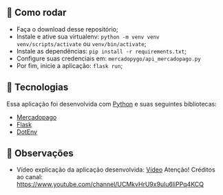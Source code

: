 ## 🤔 Como rodar

- Faça o download desse repositório;
- Instale e ative sua virtualenv: `python -m venv venv`  `venv/scripts/activate` ou `venv/bin/activate`;
- Instale as dependências: `pip install -r requirements.txt`;
- Configure suas credenciais em: `mercadopygo/api_mercadopago.py`
- Por fim, inicie a aplicação: `flask run`;

## 🧰 Tecnologias

Essa aplicação foi desenvolvida com [Python](https://docs.python.org/pt-br/3/index.html) e suas seguintes bibliotecas:

- [Mercadopago](https://www.mercadopago.com.br/developers/pt/guides/sdks/official/python/)
- [Flask](https://flask.palletsprojects.com/en/1.1.x/)
- [DotEnv](https://pypi.org/project/python-dotenv/)

## 📝 Observações

- Vídeo explicação da aplicação desenvolvida: [Vídeo](https://youtu.be/73azLp_9q5M)
Atenção! Créditos ao canal: https://www.youtube.com/channel/UCMkvHrU9x9ulu6liPPq4KCQ
